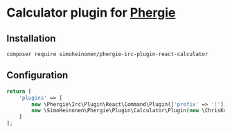 # Calculator plugin for [Phergie](http://github.com/phergie/phergie-irc-bot-react/)

## Installation

```
composer require simoheinonen/phergie-irc-plugin-react-calculator
```

## Configuration

```php
return [
    'plugins' => [
        new \Phergie\Irc\Plugin\React\Command\Plugin(['prefix' => '!']), // dependency
        new \SimoHeinonen\Phergie\Plugin\Calculator\Plugin(new \ChrisKonnertz\StringCalc\StringCalc()),
    ]
];
```

